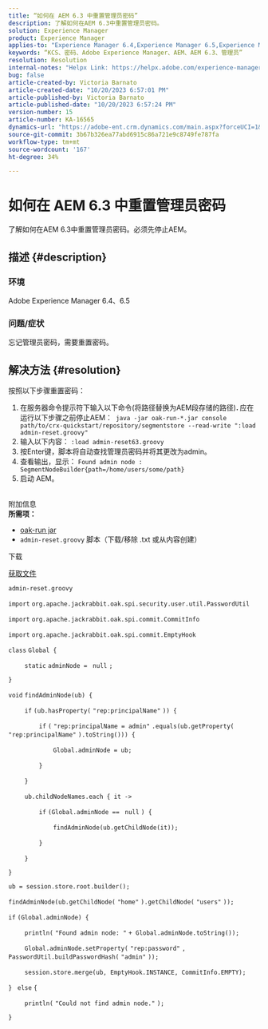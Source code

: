 ```yaml
---
title: “如何在 AEM 6.3 中重置管理员密码”
description: 了解如何在AEM 6.3中重置管理员密码。
solution: Experience Manager
product: Experience Manager
applies-to: "Experience Manager 6.4,Experience Manager 6.5,Experience Manager"
keywords: “KCS、密码、Adobe Experience Manager、AEM、AEM 6.3、管理员”
resolution: Resolution
internal-notes: "Helpx Link: https://helpx.adobe.com/experience-manager/kb/How-to-reset-the-admin-password-in-AEM-6-3.html"
bug: false
article-created-by: Victoria Barnato
article-created-date: "10/20/2023 6:57:01 PM"
article-published-by: Victoria Barnato
article-published-date: "10/20/2023 6:57:24 PM"
version-number: 15
article-number: KA-16565
dynamics-url: "https://adobe-ent.crm.dynamics.com/main.aspx?forceUCI=1&pagetype=entityrecord&etn=knowledgearticle&id=0f900d73-7a6f-ee11-8df0-6045bd0061cb"
source-git-commit: 3b67b326ea77abd6915c86a721e9c8749fe787fa
workflow-type: tm+mt
source-wordcount: '167'
ht-degree: 34%

---
```


# 如何在 AEM 6.3 中重置管理员密码


了解如何在AEM 6.3中重置管理员密码。必须先停止AEM。

## 描述 {#description}


### <b>环境</b>

Adobe Experience Manager 6.4、6.5



### <b>问题/症状</b>

忘记管理员密码，需要重置密码。


## 解决方法 {#resolution}


按照以下步骤重置密码：

1. 在服务器命令提示符下输入以下命令(将路径替换为AEM段存储的路径)<b>. </b>应在运行以下步骤之前停止AEM：` java -jar oak-run-*.jar console path/to/crx-quickstart/repository/segmentstore --read-write ":load admin-reset.groovy"`
2. 输入以下内容： `:load admin-reset63.groovy`
3. 按Enter键，脚本将自动查找管理员密码并将其更改为admin。
4. 查看输出，显示： `Found admin node : SegmentNodeBuilder{path=/home/users/some/path}`
5. 启动 AEM。

<br>附加信息<br>
<b>所需项：</b>

- [oak-run jar](https://repo1.maven.org/maven2/org/apache/jackrabbit/oak-run/)
- `admin-reset.groovy` 脚本（下载/移除 .txt 或从内容创建）


下载

[获取文件](https://helpx.adobe.com/content/dam/help/en/experience-manager/kb/How-to-reset-the-admin-password-in-AEM-6-3/_jcr_content/main-pars/download_section/download-1/admin-reset_groovy.txt "admin-reset.groovy.txt")

`admin-reset.groovy`



`import` `org.apache.jackrabbit.oak.spi.security.user.util.PasswordUtil`

`import` `org.apache.jackrabbit.oak.spi.commit.CommitInfo`

`import` `org.apache.jackrabbit.oak.spi.commit.EmptyHook`



`class` `Global {`

`    ` `static` `adminNode = ` `null` `;`

`}`



`void` `findAdminNode(ub) {`

`    ` `if` `(ub.hasProperty(` `"rep:principalName"` `)) {`

`        ` `if` `(` `"rep:principalName = admin"` `.equals(ub.getProperty(` `"rep:principalName"` `).toString())) {`

`            ` `Global.adminNode = ub;`

`        ` `}`

`    ` `}`

`    ` `ub.childNodeNames.each { it ->`

`        ` `if` `(Global.adminNode == ` `null` `) {`

`            ` `findAdminNode(ub.getChildNode(it));`

`        ` `}`

`    ` `}`

`}`



`ub = session.store.root.builder();`

`findAdminNode(ub.getChildNode(` `"home"` `).getChildNode(` `"users"` `));`



`if` `(Global.adminNode) {`

`    ` `println(` `"Found admin node: "` `+ Global.adminNode.toString());`

`    ` `Global.adminNode.setProperty(` `"rep:password"` `, PasswordUtil.buildPasswordHash(` `"admin"` `));`

`    ` `session.store.merge(ub, EmptyHook.INSTANCE, CommitInfo.EMPTY);`

`} ` `else` `{`

`    ` `println(` `"Could not find admin node."` `);`

`}`
